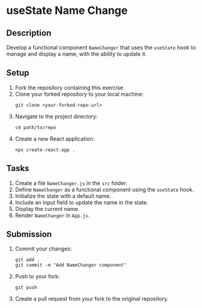 # useState Name Change

## Description
Develop a functional component `NameChanger` that uses the `useState` hook to manage and display a name, with the ability to update it.

## Setup
1. Fork the repository containing this exercise.
2. Clone your forked repository to your local machine:
   ```
   git clone <your-forked-repo-url>
   ```
3. Navigate to the project directory:
   ```
   cd path/to/repo
   ```
4. Create a new React application:
   ```
   npx create-react-app .
   ```

## Tasks
1. Create a file `NameChanger.js` in the `src` folder.
2. Define `NameChanger` as a functional component using the `useState` hook.
3. Initialize the state with a default name.
4. Include an input field to update the name in the state.
5. Display the current name.
6. Render `NameChanger` in `App.js`.

## Submission
1. Commit your changes:
   ```
   git add .
   git commit -m "Add NameChanger component"
   ```
2. Push to your fork:
   ```
   git push
   ```
3. Create a pull request from your fork to the original repository.

